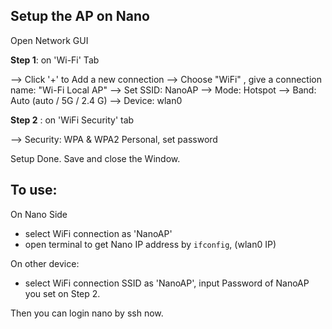 ## Setup the AP on Nano

Open Network GUI

**Step 1**: on 'Wi-Fi' Tab

--> Click '+' to Add a new connection
--> Choose "WiFi" ,  give a connection name: "Wi-Fi Local AP"
--> Set SSID: NanoAP
--> Mode: Hotspot
--> Band: Auto (auto / 5G / 2.4 G)
--> Device: wlan0

**Step 2** : on 'WiFi Security' tab

--> Security: WPA & WPA2 Personal,  set password

Setup Done. Save and close the Window.


## To use:


On Nano Side

- select WiFi connection as 'NanoAP'
- open terminal to get Nano IP address by `ifconfig`, (wlan0 IP)

On other device:

- select WiFi connection SSID as 'NanoAP', input Password of NanoAP you set on Step 2.

Then you can login nano by ssh now.
